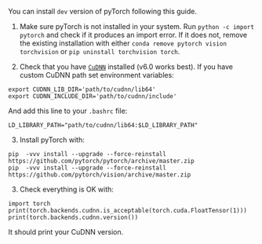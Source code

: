 You can install `dev` version of pyTorch following this guide.

1) Make sure pyTorch is not installed in your system. Run `python -c import pytorch` and check if it produces an import error. If it does not, remove the existing installation with either `conda remove pytorch vision torchvision` or `pip uninstall torchvision torch`.

2) Check that you have [`CuDNN`](https://developer.nvidia.com/cudnn) installed (v6.0 works best). If you have custom CuDNN path set environment variables:
```
export CUDNN_LIB_DIR='path/to/cudnn/lib64'
export CUDNN_INCLUDE_DIR='path/to/cudnn/include'
```
And add this line to your `.bashrc` file:
```
LD_LIBRARY_PATH="path/to/cudnn/lib64:$LD_LIBRARY_PATH"
```
3) Install pyTorch with:
```
pip  -vvv install --upgrade --force-reinstall https://github.com/pytorch/pytorch/archive/master.zip
pip  -vvv install --upgrade --force-reinstall https://github.com/pytorch/vision/archive/master.zip
```

3) Check everything is OK with:

```
import torch
print(torch.backends.cudnn.is_acceptable(torch.cuda.FloatTensor(1)))
print(torch.backends.cudnn.version())
```
It should print your CuDNN version.
